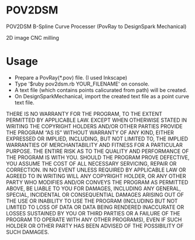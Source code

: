 # POV2DSM
POV2DSM  B-Spline Curve Processer (PovRay to DesignSpark Mechanical)

2D image CNC milling 

# Usage
- Prepare a PovRay(*.pov) file. (I used Inkscape)
- Type '$ruby pov2dsm.rb YOUR_FILENAME' on console.
- A text file (which contains points calicurated from path) will be created.
- On DesignSparkMechanical, import the created text file as a point curve text file.

THERE IS NO WARRANTY FOR THE PROGRAM, TO THE EXTENT PERMITTED BY APPLICABLE LAW. EXCEPT WHEN OTHERWISE STATED IN WRITING THE COPYRIGHT HOLDERS AND/OR OTHER PARTIES PROVIDE THE PROGRAM “AS IS” WITHOUT WARRANTY OF ANY KIND, EITHER EXPRESSED OR IMPLIED, INCLUDING, BUT NOT LIMITED TO, THE IMPLIED WARRANTIES OF MERCHANTABILITY AND FITNESS FOR A PARTICULAR PURPOSE. THE ENTIRE RISK AS TO THE QUALITY AND PERFORMANCE OF THE PROGRAM IS WITH YOU. SHOULD THE PROGRAM PROVE DEFECTIVE, YOU ASSUME THE COST OF ALL NECESSARY SERVICING, REPAIR OR CORRECTION.
IN NO EVENT UNLESS REQUIRED BY APPLICABLE LAW OR AGREED TO IN WRITING WILL ANY COPYRIGHT HOLDER,  OR ANY OTHER PARTY WHO MODIFIES AND/OR CONVEYS THE PROGRAM AS PERMITTED ABOVE, BE LIABLE TO YOU FOR DAMAGES, INCLUDING ANY GENERAL, SPECIAL, INCIDENTAL OR CONSEQUENTIAL DAMAGES ARISING OUT OF THE USE OR INABILITY TO USE THE PROGRAM (INCLUDING BUT NOT LIMITED TO LOSS OF DATA OR DATA BEING RENDERED INACCURATE OR LOSSES SUSTAINED BY YOU OR THIRD PARTIES OR A FAILURE OF THE PROGRAM TO OPERATE WITH ANY OTHER PROGRAMS), EVEN IF SUCH HOLDER OR OTHER PARTY HAS BEEN ADVISED OF THE POSSIBILITY OF SUCH DAMAGES.
